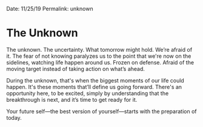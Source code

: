 Date: 11/25/19
Permalink: unknown

# The Unknown

The unknown. The uncertainty. What tomorrow might hold. We’re afraid of it. The fear of not knowing paralyzes us to the point that we're now on the sidelines, watching life happen around us. Frozen on defense. Afraid of the moving target instead of taking action on what’s ahead.

During the unknown, that's when the biggest moments of our life could happen. It's these moments that’ll define us going forward. There's an opportunity here, to be excited, simply by understanding that the breakthrough is next, and it’s time to get ready for it.

Your future self—the best version of yourself—starts with the preparation of today.